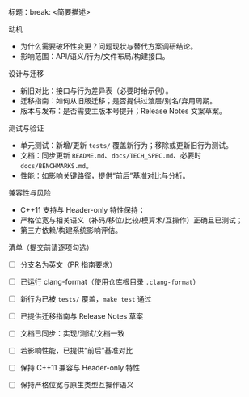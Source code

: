 标题：break: <简要描述>

动机
- 为什么需要破坏性变更？问题现状与替代方案调研结论。
- 影响范围：API/语义/行为/文件布局/构建接口。

设计与迁移
- 新旧对比：接口与行为差异表（必要时给示例）。
- 迁移指南：如何从旧版迁移；是否提供过渡层/别名/弃用周期。
- 版本与发布：是否需要主版本号提升；Release Notes 文案草案。

测试与验证
- 单元测试：新增/更新 `tests/` 覆盖新行为；移除或更新旧行为测试。
- 文档：同步更新 `README.md`、`docs/TECH_SPEC.md`、必要时 `docs/BENCHMARKS.md`。
- 性能：如影响关键路径，提供“前后”基准对比与分析。

兼容性与风险
- C++11 支持与 Header-only 特性保持；
- 严格位宽与相关语义（补码/移位/比较/模算术/互操作）正确且已测试；
- 第三方依赖/构建系统影响评估。

清单（提交前请逐项勾选）
- [ ] 分支名为英文（PR 指南要求）
- [ ] 已运行 clang-format（使用仓库根目录 `.clang-format`）
- [ ] 新行为已被 `tests/` 覆盖，`make test` 通过
- [ ] 已提供迁移指南与 Release Notes 草案
- [ ] 文档已同步：实现/测试/文档一致
- [ ] 若影响性能，已提供“前后”基准对比
- [ ] 保持 C++11 兼容与 Header-only 特性
- [ ] 保持严格位宽与原生类型互操作语义


